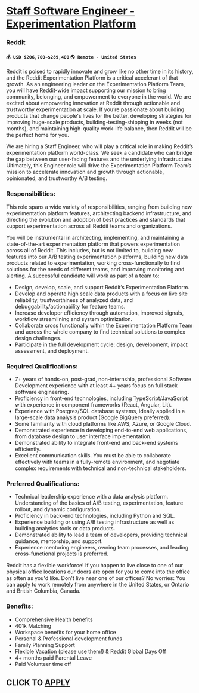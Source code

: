 # [Staff Software Engineer - Experimentation Platform](https://www.remotewlb.com/apply/staff-software-engineer-experimentation-platform)  
### Reddit  
#### `💰 USD $206,700~$289,400` `🌎 Remote - United States`  

Reddit is poised to rapidly innovate and grow like no other time in its history, and the Reddit Experimentation Platform is a critical accelerant of that growth. As an engineering leader on the Experimentation Platform Team, you will have Reddit-wide impact supporting our mission to bring community, belonging, and empowerment to everyone in the world. We are excited about empowering innovation at Reddit through actionable and trustworthy experimentation at scale. If you’re passionate about building products that change people's lives for the better, developing strategies for improving huge-scale products, building-testing-shipping in weeks (not months), and maintaining high-quality work-life balance, then Reddit will be the perfect home for you.

We are hiring a Staff Engineer, who will play a critical role in making Reddit’s experimentation platform world-class. We seek a candidate who can bridge the gap between our user-facing features and the underlying infrastructure. Ultimately, this Engineer role will drive the Experimentation Platform Team’s mission to accelerate innovation and growth through actionable, opinionated, and trustworthy A/B testing.

### Responsibilities:

This role spans a wide variety of responsibilities, ranging from building new experimentation platform features, architecting backend infrastructure, and directing the evolution and adoption of best practices and standards that support experimentation across all Reddit teams and organizations.

You will be instrumental in architecting, implementing, and maintaining a state-of-the-art experimentation platform that powers experimentation across all of Reddit. This includes, but is not limited to, building new features into our A/B testing experimentation platforms, building new data products related to experimentation, working cross-functionally to find solutions for the needs of different teams, and improving monitoring and alerting. A successful candidate will work as part of a team to:

  * Design, develop, scale, and support Reddit’s Experimentation Platform.
  * Develop and operate high scale data products with a focus on live site reliability, trustworthiness of analyzed data, and debuggability/actionability for feature teams.
  * Increase developer efficiency through automation, improved signals, workflow streamlining and system optimization.
  * Collaborate cross functionally within the Experimentation Platform Team and across the whole company to find technical solutions to complex design challenges.
  * Participate in the full development cycle: design, development, impact assessment, and deployment.

### Required Qualifications:

  * 7+ years of hands-on, post-grad, non-internship, professional Software Development experience with at least 4+ years focus on full stack software engineering.
  * Proficiency in front-end technologies, including TypeScript/JavaScript with experience in component frameworks (React, Angular, Lit).
  * Experience with Postgres/SQL database systems, ideally applied in a large-scale data analysis product (Google BigQuery preferred).
  * Some familiarity with cloud platforms like AWS, Azure, or Google Cloud.
  * Demonstrated experience in developing end-to-end web applications, from database design to user interface implementation.
  * Demonstrated ability to integrate front-end and back-end systems efficiently.
  * Excellent communication skills. You must be able to collaborate effectively with teams in a fully-remote environment, and negotiate complex requirements with technical and non-technical stakeholders.

### Preferred Qualifications:

  * Technical leadership experience with a data analysis platform. Understanding of the basics of A/B testing, experimentation, feature rollout, and dynamic configuration.
  * Proficiency in back-end technologies, including Python and SQL.
  * Experience building or using A/B testing infrastructure as well as building analytics tools or data products.
  * Demonstrated ability to lead a team of developers, providing technical guidance, mentorship, and support.
  * Experience mentoring engineers, owning team processes, and leading cross-functional projects is preferred.

Reddit has a flexible workforce! If you happen to live close to one of our physical office locations our doors are open for you to come into the office as often as you'd like. Don't live near one of our offices? No worries: You can apply to work remotely from anywhere in the United States, or Ontario and British Columbia, Canada.

### **Benefits:**

  * Comprehensive Health benefits
  * 401k Matching
  * Workspace benefits for your home office
  * Personal & Professional development funds
  * Family Planning Support
  * Flexible Vacation (please use them!) & Reddit Global Days Off
  * 4+ months paid Parental Leave
  * Paid Volunteer time off

  
## CLICK TO [APPLY](https://www.remotewlb.com/apply/staff-software-engineer-experimentation-platform)

